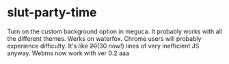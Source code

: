 # slut-party-time
Turn on the custom background option in meguca. It probably works with all the different themes. Werks on waterfox. Chrome users will probably experience difficulty. It's like ~~20~~(30 now!) lines of very inefficient JS anyway.
Webms now work with ver 0.2 aaa